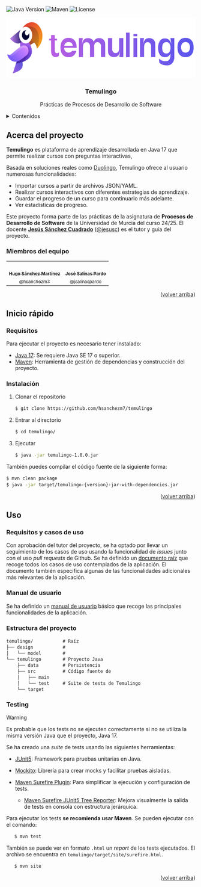<a id="readme-top"></a>

<!-- PROJECT SHIELDS -->
![Java Version](https://img.shields.io/badge/java-17-orange) ![Maven](https://img.shields.io/badge/build-Maven-blue) ![License](https://img.shields.io/badge/license-MIT-green)

<!-- PROJECT LOGO -->
<div align="center">
  <img src="temulingo/src/main/resources/media/banner.png" alt="Logo Temulingo" width="640" height="160">

  <h3 align="center">Temulingo</h3>

  <p align="center">
    Prácticas de Procesos de Desarrollo de Software
    <br />
  </p>
</div>

<!-- TABLE OF CONTENTS -->
<details>
  <summary>Contenidos</summary>
  <ol>
    <li>
      <a href="#acerca-del-proyecto">Acerca del proyecto</a>
      <ul>
        <li><a href="#miembros-del-equipo">Miembros del equipo</a></li>
      </ul>
    </li>
    <li>
      <a href="#inicio-rápido">Inicio rápido</a>
      <ul>
        <li><a href="#requisitos">Requisitos</a></li>
        <li><a href="#instalación">Instalación</a></li>
      </ul>
    </li>
    <li><a href="#uso">Uso</a></li>
    <li><a href="#documentación">Documentación</a></li>
  </ol>
</details>

<!-- ABOUT THE PROJECT -->
## Acerca del proyecto

**Temulingo** es plataforma de aprendizaje desarrollada en Java 17 que permite realizar cursos con preguntas interactivas, 

Basada en soluciones reales como [Duolingo](https://duolingo.com/), Temulingo ofrece al usuario numerosas funcionalidades:

- Importar cursos a partir de archivos JSON/YAML.
- Realizar cursos interactivos con diferentes estrategias de aprendizaje.
- Guardar el progreso de un curso para continuarlo más adelante.
- Ver estadísticas de progreso.

Este proyecto forma parte de las prácticas de la asignatura de **Procesos de Desarrollo de Software** de la Universidad de Murcia del curso 24/25.
El docente [**Jesús Sánchez Cuadrado**](https://jesusc.github.io/) ([@jesusc](https://github.com/jesusc)) es el tutor y guía del proyecto.

### Miembros del equipo

<table align="center">
  <tr>
    <td align="center"><a href="https://github.com/hsanchezm7"><img src="https://avatars.githubusercontent.com/u/61797804" width="140px;" alt=""/><br /><sub><b>Hugo Sánchez Martínez</b></sub><br /><sub>@hsanchezm7</sub></a></td>
    <td align="center"><a href="https://github.com/jsalinaspardo"><img src="https://avatars.githubusercontent.com/u/167551603" width="140px;" alt=""/><br /><sub><b>José Salinas Pardo</b></sub><br /><sub>@jsalinaspardo</ sub></a></td>
  </tr>
</table>

<p align="right">(<a href="#readme-top">volver arriba</a>)</p>

<!-- GETTING STARTED -->
## Inicio rápido

### Requisitos

Para ejecutar el proyecto es necesario tener instalado:

- [Java 17](https://www.oracle.com/java/technologies/javase/jdk17-archive-downloads.html): Se requiere Java SE 17 o superior.
- [Maven](https://maven.apache.org/download.cgi): Herramienta de gestión de dependencias y construcción del proyecto.

### Instalación

1. Clonar el repositorio
   ```sh
   $ git clone https://github.com/hsanchezm7/temulingo
   ```
2. Entrar al directorio
   ```sh
   $ cd temulingo/
   ```

3. Ejecutar
   ```sh
   $ java -jar temulingo-1.0.0.jar
   ```

También puedes compilar el código fuente de la siguiente forma:

   ```sh
   $ mvn clean package
   $ java -jar target/temulingo-{version}-jar-with-dependencies.jar
   ```

<p align="right">(<a href="#readme-top">volver arriba</a>)</p>

<!-- USAGE EXAMPLES -->
## Uso

### Requisitos y casos de uso

Con aprobación del tutor del proyecto, se ha optado por llevar un seguimiento de los casos de uso usando la funcionalidad de _issues_ junto con el uso _pull requests_ de Github. Se ha definido un [documento raíz](https://github.com/hsanchezm7/temulingo/issues/9) que recoge todos los casos de uso contemplados de la aplicación. El documento también especifica algunas de las funcionalidades adicionales más relevantes de la aplicación.

### Manual de usuario

Se ha definido un [manual de usuario](docs/manualUsuario.md) básico que recoge las principales funcionalidades de la aplicación.

### Estructura del proyecto

```
temulingo/           # Raíz
├── design           #
│   └── model        #
└── temulingo        # Proyecto Java
    ├── data         # Persistencia
    ├── src          # Código fuente de 
    │   ├── main
    │   └── test     # Suite de tests de Temulingo
    └── target
```

### Testing

> [!WARNING]
> Es probable que los tests no se ejecuten correctamente si no se utiliza la misma versión Java que el proyecto, Java 17.

Se ha creado una _suite_ de tests usando las siguientes herramientas:

- [JUnit5](https://junit.org/junit5/): Framework para pruebas unitarias en Java.
- [Mockito](https://mockito.org/): Librería para crear mocks y facilitar pruebas aisladas.
- [Maven Surefire Plugin](https://maven.apache.org/surefire/maven-surefire-plugin/): Para simplificar la ejecución y configuración de tests.

  - [Maven Surefire JUnit5 Tree Reporter](https://github.com/fabriciorby/maven-surefire-junit5-tree-reporter): Mejora visualmente la salida de tests en consola con estructura jerárquica.

Para ejecutar los tests **se recomienda usar Maven**. Se pueden ejecutar con el comando:

```sh
   $ mvn test
```

También se puede ver en formato `.html` un _report_ de los tests ejecutados. El archivo se encuentra en `temulingo/target/site/surefire.html`.

```sh
   $ mvn site
```
<p align="right">(<a href="#readme-top">volver arriba</a>)</p>

<!-- ACKNOWLEDGMENTS -->

